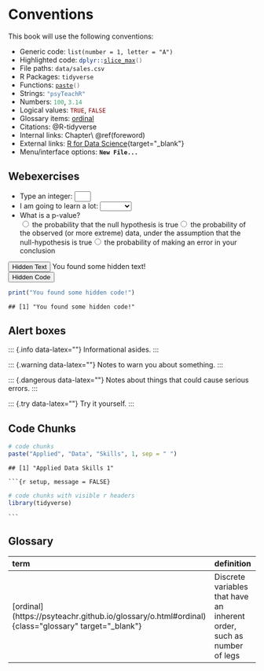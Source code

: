 # Conventions

This book will use the following conventions:

* Generic code: `list(number = 1, letter = "A")`
* Highlighted code: <code><span class='fu'>dplyr</span><span class='fu'>::</span><span class='fu'><a target='_blank' href='https://dplyr.tidyverse.org/reference/slice.html'>slice_max</a></span><span class='op'>(</span><span class='op'>)</span></code>
* File paths: <code class='path'>data/sales.csv</code>
* R Packages: <code class='package'>tidyverse</code>
* Functions: <code><span class='fu'><a target='_blank' href='https://rdrr.io/r/base/paste.html'>paste</a></span><span class='op'>(</span><span class='op'>)</span></code>
* Strings: <code><span class='st'>"psyTeachR"</span></code>
* Numbers: <code><span class='fl'>100</span></code>, <code><span class='fl'>3.14</span></code>
* Logical values: <code><span class='cn'>TRUE</span></code>, <code><span class='cn'>FALSE</span></code>
* Glossary items: <a class='glossary' target='_blank' title='Discrete variables that have an inherent order, such as number of legs' href='https://psyteachr.github.io/glossary/o#ordinal'>ordinal</a>
* Citations: @R-tidyverse
* Internal links: Chapter\ \@ref(foreword)
* External links: [R for Data Science](https://r4ds.had.co.nz/){target="_blank"}
* Menu/interface options: **`New File...`**

## Webexercises

* Type an integer: <input class='webex-solveme nospaces regex' size='1' data-answer='["^[0-9]{1}$"]'/>
* I am going to learn a lot: <select class='webex-select'><option value='blank'></option><option value='answer'>TRUE</option><option value='x'>FALSE</option></select>
* What is a p-value? <div class='webex-radiogroup' id='radio_VYOYDNNJZG'><label><input type="radio" autocomplete="off" name="radio_VYOYDNNJZG" value="x"></input> <span>the probability that the null hypothesis is true</span></label><label><input type="radio" autocomplete="off" name="radio_VYOYDNNJZG" value="answer"></input> <span>the probability of the observed (or more extreme) data, under the assumption that the null-hypothesis is true</span></label><label><input type="radio" autocomplete="off" name="radio_VYOYDNNJZG" value="x"></input> <span>the probability of making an error in your conclusion</span></label></div>


<div class='webex-solution'><button>Hidden Text</button>
You found some hidden text!
</div>


<div class='webex-solution'><button>Hidden Code</button>

```r
print("You found some hidden code!")
```

```
## [1] "You found some hidden code!"
```


</div>

## Alert boxes

::: {.info data-latex=""}
Informational asides.
:::

::: {.warning data-latex=""}
Notes to warn you about something.
:::

::: {.dangerous data-latex=""}
Notes about things that could cause serious errors.
:::

::: {.try data-latex=""}
Try it yourself.
:::

## Code Chunks


```r
# code chunks
paste("Applied", "Data", "Skills", 1, sep = " ")
```

```
## [1] "Applied Data Skills 1"
```


<div class='verbatim'><pre class='sourceCode r'><code class='sourceCode R'>&#96;&#96;&#96;{r setup, message = FALSE}</code></pre>

```r
# code chunks with visible r headers
library(tidyverse)
```

<pre class='sourceCode r'><code class='sourceCode R'>&#96;&#96;&#96;</code></pre></div>

## Glossary

<table>
 <thead>
  <tr>
   <th style="text-align:left;"> term </th>
   <th style="text-align:left;"> definition </th>
  </tr>
 </thead>
<tbody>
  <tr>
   <td style="text-align:left;"> [ordinal](https://psyteachr.github.io/glossary/o.html#ordinal){class="glossary" target="_blank"} </td>
   <td style="text-align:left;"> Discrete variables that have an inherent order, such as number of legs </td>
  </tr>
</tbody>
</table>


